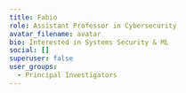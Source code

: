 ```yaml
---
title: Fabio
role: Assistant Professor in Cybersecurity
avatar_filename: avatar
bio: Interested in Systems Security & ML
social: []
superuser: false
user_groups:
  - Principal Investigators
---
```


